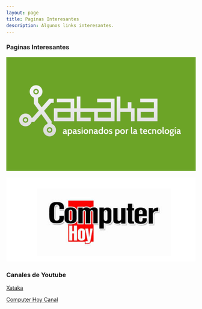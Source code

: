 ```yaml
---
layout: page
title: Paginas Interesantes
description: Algunos links interesantes.
---
```

### Paginas Interesantes

[![Xataka](img/xataka_logo.png)](https://www.xataka.com/)

[![CH](img/CH_logo.png)](http://computerhoy.com/)

### Canales de Youtube

[Xataka](https://www.youtube.com/user/XatakaTV "Xataka Canal")

[Computer Hoy Canal](https://www.youtube.com/user/ComputerhoyTV "CH canal")
